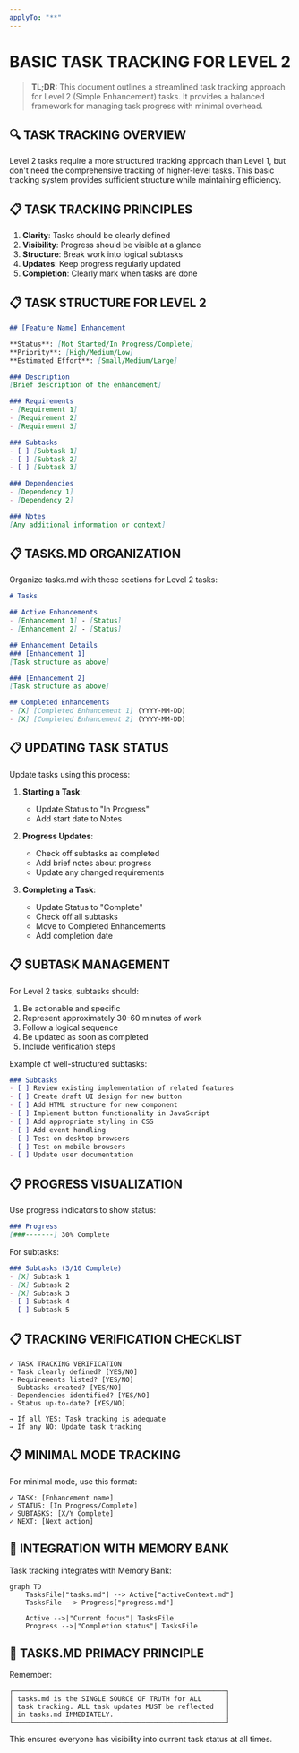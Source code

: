 ```yaml
---
applyTo: "**"
---
```


# BASIC TASK TRACKING FOR LEVEL 2

> **TL;DR:** This document outlines a streamlined task tracking approach for Level 2 (Simple Enhancement) tasks. It provides a balanced framework for managing task progress with minimal overhead.

## 🔍 TASK TRACKING OVERVIEW

Level 2 tasks require a more structured tracking approach than Level 1, but don't need the comprehensive tracking of higher-level tasks. This basic tracking system provides sufficient structure while maintaining efficiency.

## 📋 TASK TRACKING PRINCIPLES

1. **Clarity**: Tasks should be clearly defined
2. **Visibility**: Progress should be visible at a glance
3. **Structure**: Break work into logical subtasks
4. **Updates**: Keep progress regularly updated
5. **Completion**: Clearly mark when tasks are done

## 📋 TASK STRUCTURE FOR LEVEL 2

```markdown
## [Feature Name] Enhancement

**Status**: [Not Started/In Progress/Complete]
**Priority**: [High/Medium/Low]
**Estimated Effort**: [Small/Medium/Large]

### Description
[Brief description of the enhancement]

### Requirements
- [Requirement 1]
- [Requirement 2]
- [Requirement 3]

### Subtasks
- [ ] [Subtask 1]
- [ ] [Subtask 2]
- [ ] [Subtask 3]

### Dependencies
- [Dependency 1]
- [Dependency 2]

### Notes
[Any additional information or context]
```

## 📋 TASKS.MD ORGANIZATION

Organize tasks.md with these sections for Level 2 tasks:

```markdown
# Tasks

## Active Enhancements
- [Enhancement 1] - [Status]
- [Enhancement 2] - [Status]

## Enhancement Details
### [Enhancement 1]
[Task structure as above]

### [Enhancement 2]
[Task structure as above]

## Completed Enhancements
- [X] [Completed Enhancement 1] (YYYY-MM-DD)
- [X] [Completed Enhancement 2] (YYYY-MM-DD)
```

## 📋 UPDATING TASK STATUS

Update tasks using this process:

1. **Starting a Task**:
   - Update Status to "In Progress"
   - Add start date to Notes

2. **Progress Updates**:
   - Check off subtasks as completed
   - Add brief notes about progress
   - Update any changed requirements

3. **Completing a Task**:
   - Update Status to "Complete"
   - Check off all subtasks
   - Move to Completed Enhancements
   - Add completion date

## 📋 SUBTASK MANAGEMENT

For Level 2 tasks, subtasks should:

1. Be actionable and specific
2. Represent approximately 30-60 minutes of work
3. Follow a logical sequence
4. Be updated as soon as completed
5. Include verification steps

Example of well-structured subtasks:
```markdown
### Subtasks
- [ ] Review existing implementation of related features
- [ ] Create draft UI design for new button
- [ ] Add HTML structure for new component
- [ ] Implement button functionality in JavaScript
- [ ] Add appropriate styling in CSS
- [ ] Add event handling
- [ ] Test on desktop browsers
- [ ] Test on mobile browsers
- [ ] Update user documentation
```

## 📋 PROGRESS VISUALIZATION

Use progress indicators to show status:

```markdown
### Progress
[###-------] 30% Complete
```

For subtasks:
```markdown
### Subtasks (3/10 Complete)
- [X] Subtask 1
- [X] Subtask 2
- [X] Subtask 3
- [ ] Subtask 4
- [ ] Subtask 5
```

## 📋 TRACKING VERIFICATION CHECKLIST

```
✓ TASK TRACKING VERIFICATION
- Task clearly defined? [YES/NO]
- Requirements listed? [YES/NO]
- Subtasks created? [YES/NO]
- Dependencies identified? [YES/NO]
- Status up-to-date? [YES/NO]

→ If all YES: Task tracking is adequate
→ If any NO: Update task tracking
```

## 📋 MINIMAL MODE TRACKING

For minimal mode, use this format:

```
✓ TASK: [Enhancement name]
✓ STATUS: [In Progress/Complete]
✓ SUBTASKS: [X/Y Complete]
✓ NEXT: [Next action]
```

## 🔄 INTEGRATION WITH MEMORY BANK

Task tracking integrates with Memory Bank:

```mermaid
graph TD
    TasksFile["tasks.md"] --> Active["activeContext.md"]
    TasksFile --> Progress["progress.md"]
    
    Active -->|"Current focus"| TasksFile
    Progress -->|"Completion status"| TasksFile
```

## 🚨 TASKS.MD PRIMACY PRINCIPLE

Remember:

```
┌─────────────────────────────────────────────────────┐
│ tasks.md is the SINGLE SOURCE OF TRUTH for ALL      │
│ task tracking. ALL task updates MUST be reflected   │
│ in tasks.md IMMEDIATELY.                            │
└─────────────────────────────────────────────────────┘
```

This ensures everyone has visibility into current task status at all times. 
